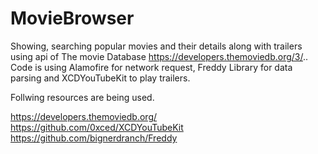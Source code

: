 # MovieBrowser
Showing, searching popular movies and their details along with trailers using api of The movie Database https://developers.themoviedb.org/3/..
Code is using Alamofire for network request, Freddy Library for data parsing and XCDYouTubeKit to play trailers.

Follwing resources are being used.

https://developers.themoviedb.org/
https://github.com/0xced/XCDYouTubeKit
https://github.com/bignerdranch/Freddy
